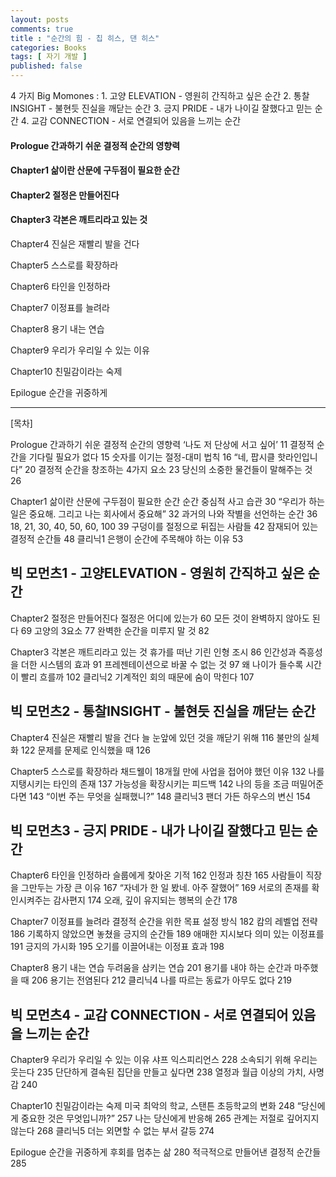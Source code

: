 ```yaml
---
layout: posts
comments: true
title : "순간의 힘 - 칩 히스, 댄 히스"
categories: Books
tags: [ 자기 개발 ]
published: false
---
```


4 가지 Big Momones
 : 1. 고양 ELEVATION - 영원히 간직하고 싶은 순간
   2. 통찰 INSIGHT - 불현듯 진실을 깨닫는 순간
   3. 긍지 PRIDE - 내가 나이길 잘했다고 믿는 순간
   4. 교감 CONNECTION - 서로 연결되어 있음을 느끼는 순간

#### Prologue 간과하기 쉬운 결정적 순간의 영향력

#### Chapter1 삶이란 산문에 구두점이 필요한 순간

#### Chapter2 절정은 만들어진다

#### Chapter3 각본은 깨트리라고 있는 것

Chapter4 진실은 재빨리 발을 건다

Chapter5 스스로를 확장하라

Chapter6 타인을 인정하라

Chapter7 이정표를 늘려라

Chapter8 용기 내는 연습

Chapter9 우리가 우리일 수 있는 이유

Chapter10 친밀감이라는 숙제

Epilogue 순간을 귀중하게

---

[목차]

Prologue 간과하기 쉬운 결정적 순간의 영향력
‘나도 저 단상에 서고 싶어’ 11
결정적 순간을 기다릴 필요가 없다 15
숫자를 이기는 절정-대미 법칙 16
“네, 팝시클 핫라인입니다” 20
결정적 순간을 창조하는 4가지 요소 23
당신의 소중한 물건들이 말해주는 것 26

Chapter1 삶이란 산문에 구두점이 필요한 순간
순간 중심적 사고 습관 30
“우리가 하는 일은 중요해. 그리고 나는 회사에서 중요해” 32
과거의 나와 작별을 선언하는 순간 36
18, 21, 30, 40, 50, 60, 100 39
구덩이를 절정으로 뒤집는 사람들 42
잠재되어 있는 결정적 순간들 48
클리닉1 은행이 순간에 주목해야 하는 이유 53

## 빅 모먼츠1 - 고양ELEVATION - 영원히 간직하고 싶은 순간

Chapter2 절정은 만들어진다
절정은 어디에 있는가 60
모든 것이 완벽하지 않아도 된다 69
고양의 3요소 77
완벽한 순간을 미루지 말 것 82

Chapter3 각본은 깨트리라고 있는 것
휴가를 떠난 기린 인형 조시 86
인간성과 즉흥성을 더한 시스템의 효과 91
프레젠테이션으로 바꿀 수 없는 것 97
왜 나이가 들수록 시간이 빨리 흐를까 102
클리닉2 기계적인 회의 때문에 숨이 막힌다 107

## 빅 모먼츠2 - 통찰INSIGHT - 불현듯 진실을 깨닫는 순간

Chapter4 진실은 재빨리 발을 건다
늘 눈앞에 있던 것을 깨닫기 위해 116
불만의 실체화 122
문제를 문제로 인식했을 때 126

Chapter5 스스로를 확장하라
채드웰이 18개월 만에 사업을 접어야 했던 이유 132
나를 지탱시키는 타인의 존재 137
가능성을 확장시키는 피드백 142
나의 등을 조금 떠밀어준다면 143
“이번 주는 무엇을 실패했니?” 148
클리닉3 팬더 가든 하우스의 변신 154

## 빅 모먼츠3 - 긍지 PRIDE - 내가 나이길 잘했다고 믿는 순간

Chapter6 타인을 인정하라
슬룹에게 찾아온 기적 162
인정과 칭찬 165
사람들이 직장을 그만두는 가장 큰 이유 167
“자네가 한 일 봤네. 아주 잘했어” 169
서로의 존재를 확인시켜주는 감사편지 174
오래, 깊이 유지되는 행복의 순간 178

Chapter7 이정표를 늘려라
결정적 순간을 위한 목표 설정 방식 182
캄의 레벨업 전략 186
기록하지 않았으면 놓쳤을 긍지의 순간들 189
애매한 지시보다 의미 있는 이정표를 191
긍지의 가시화 195
오기를 이끌어내는 이정표 효과 198

Chapter8 용기 내는 연습
두려움을 삼키는 연습 201
용기를 내야 하는 순간과 마주했을 때 206
용기는 전염된다 212
클리닉4 나를 따르는 동료가 아무도 없다 219

## 빅 모먼츠4 - 교감 CONNECTION - 서로 연결되어 있음을 느끼는 순간

Chapter9 우리가 우리일 수 있는 이유
샤프 익스피리언스 228
소속되기 위해 우리는 웃는다 235
단단하게 결속된 집단을 만들고 싶다면 238
열정과 월급 이상의 가치, 사명감 240

Chapter10 친밀감이라는 숙제
미국 최악의 학교, 스탠튼 초등학교의 변화 248
“당신에게 중요한 것은 무엇입니까?” 257
나는 당신에게 반응해 265
관계는 저절로 깊어지지 않는다 268
클리닉5 더는 외면할 수 없는 부서 갈등 274

Epilogue 순간을 귀중하게
후회를 멈추는 삶 280
적극적으로 만들어낸 결정적 순간들 285
